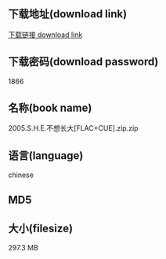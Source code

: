 ## 下载地址(download link)
[下载链接 download link](https://tutu365.netlify.app/?s=2005.S.H.E.%E4%B8%8D%E6%83%B3%E9%95%BF%E5%A4%A7%5BFLAC%2BCUE%5D.zip)

## 下载密码(download password)
1866

## 名称(book name)
2005.S.H.E.不想长大[FLAC+CUE].zip.zip

## 语言(language)
chinese

## MD5


## 大小(filesize)
297.3 MB
